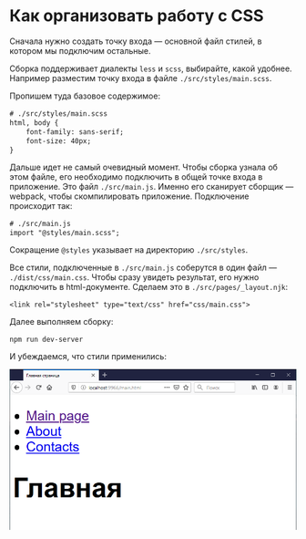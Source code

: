 # Как организовать работу с CSS

Сначала нужно создать точку входа — основной файл стилей, в котором мы подключим остальные.

Сборка поддерживает диалекты `less` и `scss`, выбирайте, какой удобнее. Например разместим точку входа в файле `./src/styles/main.scss`.

Пропишем туда базовое содержимое:

    # ./src/styles/main.scss
    html, body {
        font-family: sans-serif;
        font-size: 40px;
    }

Дальше идет не самый очевидный момент. Чтобы сборка узнала об этом файле, его необходимо подключить в общей точке входа в приложение.
Это файл `./src/main.js`. Именно его сканирует сборщик — webpack, чтобы скомпилировать приложение. Подключение происходит так:

    # ./src/main.js
    import "@styles/main.scss";

Сокращение `@styles` указывает на директорию `./src/styles`.

Все стили, подключенные в `./src/main.js` соберутся в один файл — `./dist/css/main.css`.
Чтобы сразу увидеть результат, его нужно подключить в html-документе. Сделаем это в `./src/pages/_layout.njk`:

    <link rel="stylesheet" type="text/css" href="css/main.css">

Далее выполняем сборку:

    npm run dev-server

И убеждаемся, что стили применились:

![Basic styles](images/01-css.png)

